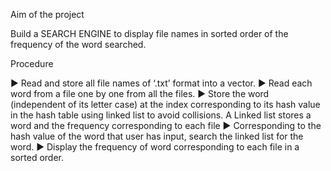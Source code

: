 Aim of the project

Build a SEARCH ENGINE to display file names in
sorted order of the frequency of the word searched.



Procedure

► Read and store all file names of ‘.txt’ format into a vector.
► Read each word from a file one by one from all the files.
► Store the word (independent of its letter case) at the index corresponding to its
hash value in the hash table using linked list to avoid collisions.
A Linked list stores a word and the frequency corresponding to each file
► Corresponding to the hash value of the word that user has input, search the linked
list for the word.
► Display the frequency of word corresponding to each file in a sorted order.
